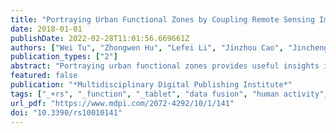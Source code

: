 ```yaml
---
title: "Portraying Urban Functional Zones by Coupling Remote Sensing Imagery and Human Sensing Data"
date: 2018-01-01
publishDate: 2022-02-28T11:01:56.669661Z
authors: ["Wei Tu", "Zhongwen Hu", "Lefei Li", "Jinzhou Cao", "Jincheng Jiang", "Qiuping Li", "Qingquan Li"]
publication_types: ["2"]
abstract: "Portraying urban functional zones provides useful insights into understanding complex urban systems and establishing rational urban planning. Although several studies have confirmed the efficacy of remote sensing imagery in urban studies, coupling remote sensing and new human sensing data like mobile phone positioning data to identify urban functional zones has still not been investigated. In this study, a new framework integrating remote sensing imagery and mobile phone positioning data was developed to analyze urban functional zones with landscape and human activity metrics. Landscapes metrics were calculated based on land cover from remote sensing images. Human activities were extracted from massive mobile phone positioning data. By integrating them, urban functional zones (urban center, sub-center, suburbs, urban buffer, transit region and ecological area) were identified by a hierarchical clustering. Finally, gradient analysis in three typical transects was conducted to investigate the pattern of landscapes and human activities. Taking Shenzhen, China, as an example, the conducted experiment shows that the pattern of landscapes and human activities in the urban functional zones in Shenzhen does not totally conform to the classical urban theories. It demonstrates that the fusion of remote sensing imagery and human sensing data can characterize the complex urban spatial structure in Shenzhen well. Urban functional zones have the potential to act as bridges between the urban structure, human activity and urban planning policy, providing scientific support for rational urban planning and sustainable urban development policymaking."
featured: false
publication: "*Multidisciplinary Digital Publishing Institute*"
tags: ["_+rs", "_function", "_tablet", "data fusion", "human activity", "mobile phone", "shenzhen", "spot-5", "urban functions"]
url_pdf: "https://www.mdpi.com/2072-4292/10/1/141"
doi: "10.3390/rs10010141"
---
```


